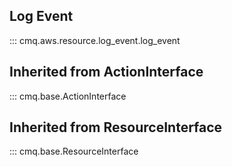 ## Log Event
::: cmq.aws.resource.log_event.log_event

## Inherited from ActionInterface
::: cmq.base.ActionInterface

## Inherited from ResourceInterface
::: cmq.base.ResourceInterface
